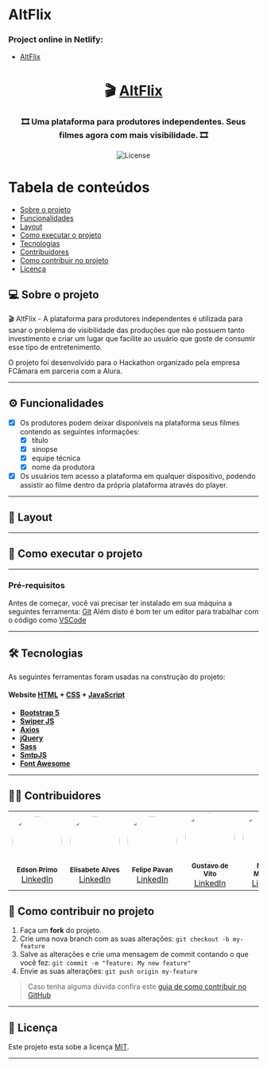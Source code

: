 # AltFlix

### Project online in Netlify:
- [AltFlix](https://altflix.netlify.app)


<h1 align="center">
     🎬 <a href="#" alt="site do altflix"> AltFlix </a>
</h1>

<h3 align="center">
    🎞 Uma plataforma para produtores independentes. Seus filmes agora com mais visibilidade. 🎞
</h3>

<p align="center">
    
   <img alt="License" src="https://img.shields.io/badge/license-MIT-brightgreen">

</p>

Tabela de conteúdos
=================
<!--ts-->
   * [Sobre o projeto](#-sobre-o-projeto)
   * [Funcionalidades](#-funcionalidades)
   * [Layout](#-layout)
   * [Como executar o projeto](#-como-executar-o-projeto)
   * [Tecnologias](#-tecnologias)
   * [Contribuidores](#-contribuidores)
   * [Como contribuir no projeto](#-como-contribuir-no-projeto)
   * [Licença](#user-content--licença)
<!--te-->


## 💻 Sobre o projeto

🎬 AltFlix -  A plataforma para produtores independentes é utilizada para sanar o problema de visibilidade das produções que não possuem tanto investimento e criar um lugar que facilite ao usuário que goste de consumir esse tipo de entretenimento.


O projeto foi desenvolvido para o Hackathon organizado pela empresa FCâmara em parceria com a Alura.

---

## ⚙️ Funcionalidades

- [x] Os produtores podem deixar disponíveis na plataforma seus filmes contendo as seguintes informações:
  - [x] título
  - [x] sinopse
  - [x] equipe técnica
  - [x] nome da produtora

- [x] Os usuários tem acesso a plataforma em qualquer dispositivo, podendo assistir ao filme dentro da própria plataforma através do player.

---

## 🎨 Layout

---

## 🚀 Como executar o projeto

---

### Pré-requisitos

Antes de começar, você vai precisar ter instalado em sua máquina a seguintes ferramenta:
[Git](https://git-scm.com)
Além disto é bom ter um editor para trabalhar com o código como [VSCode](https://code.visualstudio.com/)

---

## 🛠 Tecnologias

As seguintes ferramentas foram usadas na construção do projeto:

#### **Website**  [HTML](https://developer.mozilla.org/pt-BR/docs/Web/HTML)  +  [CSS](https://developer.mozilla.org/pt-BR/docs/Web/CSS) + [JavaScript](https://developer.mozilla.org/pt-BR/docs/Web/JavaScript)

-   **[Bootstrap 5](https://getbootstrap.com/docs/5.0/getting-started/introduction/)**
-   **[Swiper JS](https://swiperjs.com/get-started)**
-   **[Axios](https://github.com/axios/axios)**
-   **[jQuery](https://api.jquery.com/)**
-   **[Sass](https://sass-lang.com/documentation)**
-   **[SmtpJS](https://smtpjs.com/v3/smtp.js)**
-   **[Font Awesome](https://fontawesome.com/how-to-use/on-the-web/referencing-icons/basic-use)**
     

---

## 👨‍💻 Contribuidores



<table>
  <tr>
    <td align="center"><a href="https://github.com/edsonPrimo"><img style="border-radius: 50%;" src="https://unavatar.now.sh/github/edsonPrimo" width="100px;" alt=""/><br /><sub><b>Edson Primo</b></sub></a><br /><a target="_blank" href="https://www.linkedin.com/in/edson-primo-94904a209/">LinkedIn</a> </td>    
    <td align="center"><a href="https://github.com/elisabetealves"><img style="border-radius: 50%;" src="https://unavatar.now.sh/github/elisabetealves" width="100px;" alt=""/><br /><sub><b>Elisabete Alves</b></sub></a><br /><a target="_blank" href="https://www.linkedin.com/mwlite/in/elisabete-alves-675637135">LinkedIn</a> </td>    
    <td align="center"><a href="https://github.com/FelipePavan13"><img style="border-radius: 50%;" src="https://unavatar.now.sh/github/FelipePavan13" width="100px;" alt=""/><br /><sub><b>Felipe Pavan</b></sub></a><br /><a target="_blank" href="https://www.linkedin.com/in/felipe-pavan-guedes-7659909a/">LinkedIn</a> </td>
    <td align="center"><a href="https://github.com/GustavoDeVito"><img style="border-radius: 50%;" src="https://unavatar.now.sh/github/GustavoDeVito" width="100px;" alt=""/><br /><sub><b>Gustavo de Vito</b></sub></a><br /><a target="_blank" href="https://www.linkedin.com/in/gustavo-de-vito-70aa99206/">LinkedIn</a> </td>
    <td align="center"><a href="https://github.com/mimaganin"><img style="border-radius: 50%;" src="https://unavatar.now.sh/github/mimaganin" width="100px;" alt=""/><br /><sub><b>Milena Maganin</b></sub></a><br /><a target="_blank" href="https://www.linkedin.com/in/milenamaganin/">LinkedIn</a></td>
    <td align="center"><a href="https://github.com/MoaresOliveira"><img style="border-radius: 50%;" src="https://unavatar.now.sh/github/MoaresOliveira" width="100px;" alt=""/><br /><sub><b>Moares Oliveira</b></sub></a><br/><a target="_blank" href="https://www.linkedin.com/in/moares-o-422393127/">LinkedIn</a> </td>    
  </tr>
  
</table>

## 💪 Como contribuir no projeto

1. Faça um **fork** do projeto.
2. Crie uma nova branch com as suas alterações: `git checkout -b my-feature`
3. Salve as alterações e crie uma mensagem de commit contando o que você fez: `git commit -m "feature: My new feature"`
4. Envie as suas alterações: `git push origin my-feature`
> Caso tenha alguma dúvida confira este [guia de como contribuir no GitHub](./CONTRIBUTING.md)

---


## 📝 Licença

Este projeto esta sobe a licença [MIT](./LICENSE).

---
